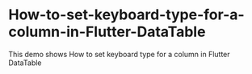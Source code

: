 # How-to-set-keyboard-type-for-a-column-in-Flutter-DataTable
This demo shows How to set keyboard type for a column in Flutter DataTable
